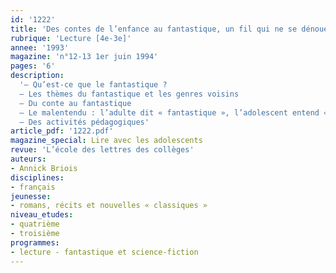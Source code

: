 ```yaml
---
id: '1222'
title: 'Des contes de l’enfance au fantastique, un fil qui ne se dénoue pas '
rubrique: 'Lecture [4e-3e]'
annee: '1993'
magazine: 'n°12-13 1er juin 1994'
pages: '6'
description: 
  '– Qu’est-ce que le fantastique ?
  – Les thèmes du fantastique et les genres voisins
  – Du conte au fantastique
  – Le malentendu : l’adulte dit « fantastique », l’adolescent entend « horreur »
  – Des activités pédagogiques'
article_pdf: '1222.pdf'
magazine_special: Lire avec les adolescents
revue: 'L’école des lettres des collèges'
auteurs:
- Annick Briois
disciplines:
- français
jeunesse:
- romans, récits et nouvelles « classiques »
niveau_etudes:
- quatrième
- troisième
programmes:
- lecture - fantastique et science-fiction
---
```

